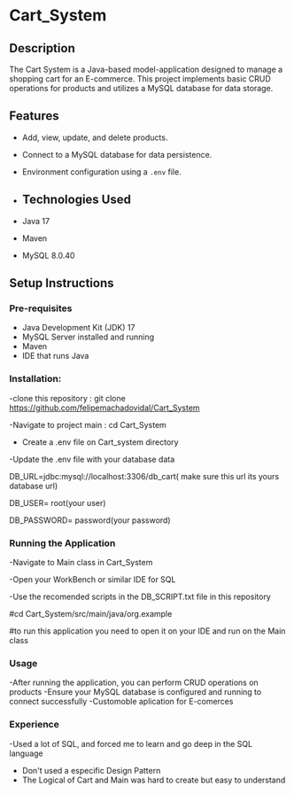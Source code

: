 # Cart_System

## Description
The Cart System is a Java-based model-application designed to manage a shopping cart for an E-commerce. This project implements basic CRUD operations for products and utilizes a MySQL database for data storage.

## Features
- Add, view, update, and delete products.
- Connect to a MySQL database for data persistence.
- Environment configuration using a `.env` file.

- ## Technologies Used
- Java 17
- Maven
- MySQL 8.0.40

 ## Setup Instructions

 ### Pre-requisites
- Java Development Kit (JDK) 17
- MySQL Server installed and running
- Maven
- IDE that runs Java

  
### Installation:
-clone this repository
 : git clone https://github.com/felipemachadovidal/Cart_System

 -Navigate to project main
 :   cd Cart_System

- Create a .env file on Cart_system directory

-Update the .env file with your database data


DB_URL=jdbc:mysql://localhost:3306/db_cart( make sure this url its yours database url)


DB_USER= root(your user)


DB_PASSWORD= password(your password)


### Running the Application
-Navigate to Main class in Cart_System

-Open your WorkBench or similar IDE for SQL

-Use the recomended scripts in the DB_SCRIPT.txt file in this repository

#cd Cart_System/src/main/java/org.example

#to run this application you need to open it on your IDE and run on the Main class

### Usage

-After running the application, you can perform CRUD operations on products
-Ensure your MySQL database is configured and running to connect successfully
-Customoble aplication for E-comerces 

### Experience
-Used a lot of SQL, and forced me to learn and go deep in the SQL language
- Don't used a especific Design Pattern
- The Logical of Cart and Main was hard to create but easy to understand 



